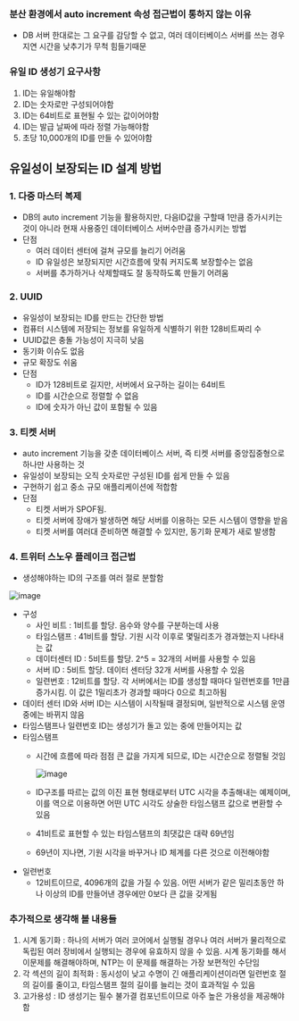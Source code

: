 ### 분산 환경에서 auto increment 속성 접근법이 통하지 않는 이유

- DB 서버 한대로는 그 요구를 감당할 수 없고, 여러 데이터베이스 서버를 쓰는 경우 지연 시간을 낮추기가 무척 힘들기때문

### 유일 ID 생성기 요구사항

1. ID는 유일해야함
2. ID는 숫자로만 구성되어야함
3. ID는 64비트로 표현될 수 있는 값이어야함
4. ID는 발급 날짜에 따라 정렬 가능해야함
5. 초당 10,000개의 ID를 만들 수 있어야함

## 유일성이 보장되는 ID 설계 방법

### 1. 다중 마스터 복제

- DB의 auto increment 기능을 활용하지만, 다음ID값을 구할때 1만큼 증가시키는 것이 아니라 현재 사용중인 데이터베이스 서버수만큼 증가시키는 방법
- 단점
    - 여러 데이터 센터에 걸쳐 규모를 늘리기 어려움
    - ID 유일성은 보장되지만 시간흐름에 맞춰 커지도록 보장할수는 없음
    - 서버를 추가하거나 삭제할때도 잘 동작하도록 만들기 어려움

### 2. UUID

- 유일성이 보장되는 ID를 만드는 간단한 방법
- 컴퓨터 시스템에 저장되는 정보를 유일하게 식별하기 위한 128비트짜리 수
- UUID값은 충돌 가능성이 지극히 낮음
- 동기화 이슈도 없음
- 규모 확장도 쉬움
- 단점
    - ID가 128비트로 길지만, 서버에서 요구하는 길이는 64비트
    - ID를 시간순으로 정렬할 수 없음
    - ID에 숫자가 아닌 값이 포함될 수 있음

### 3. 티켓 서버

- auto increment 기능을 갖춘 데이터베이스 서버, 즉 티켓 서버를 중앙집중형으로 하나만 사용하는 것
- 유일성이 보장되는 오직 숫자로만 구성된 ID를 쉽게 만들 수 있음
- 구현하기 쉽고 중소 규모 애플리케이션에 적합함
- 단점
    - 티켓 서버가 SPOF됨.
    - 티켓 서버에 장애가 발생하면 해당 서버를 이용하는 모든 시스템이 영향을 받음
    - 티켓 서버를 여러대 준비하면 해결할 수 있지만, 동기화 문제가 새로 발생함

### 4. 트위터 스노우 플레이크 접근법

- 생성해야하는 ID의 구조를 여러 절로 분할함

![image](https://github.com/user-attachments/assets/f627fb1b-655e-4abd-a92e-2619eb3a0ff3)


- 구성
    - 사인 비트 : 1비트를 할당. 음수와 양수를 구분하는데 사용
    - 타임스탬프 : 41비트를 할당. 기원 시각 이후로 몇밀리초가 경과했는지 나타내는 값
    - 데이터센터 ID : 5비트를 할당. 2^5 = 32개의 서버를 사용할 수 있음
    - 서버 ID : 5비트 할당. 데이터 센터당 32개 서버를 사용할 수 있음
    - 일련번호 : 12비트를 할당. 각 서버에서는 ID를 생성할 때마다 일련번호를 1만큼 증가시킴. 이 값은 1밀리초가 경과할 때마다 0으로 최고하됨
- 데이터 센터 ID와 서버 ID는 시스템이 시작될때 결정되며, 일반적으로 시스템 운영중에는 바뀌지 않음
- 타임스탬프나 일련번호 ID는 생성기가 돌고 있는 중에 만들어지는 값
- 타임스탬프
    - 시간에 흐름에 따라 점점 큰 값을 가지게 되므로, ID는 시간순으로 정렬될 것임
        
        ![image](https://github.com/user-attachments/assets/8dcee9aa-fb82-48d9-b398-c6c983625088)

        
    - ID구조를 따르는 값의 이진 표현 형태로부터 UTC 시각을 추출해내는 예제이며, 이를 역으로 이용하면 어떤 UTC 시각도 상술한 타임스탬프 값으로 변환할 수 있음
    - 41비트로 표현할 수 있는 타임스탬프의 최댓값은 대략 69년임
    - 69년이 지나면, 기원 시각을 바꾸거나 ID 체계를 다른 것으로 이전해야함
- 일련번호
    - 12비트이므로, 4096개의 값을 가질 수 있음. 어떤 서버가 같은 밀리초동안 하나 이상의 ID를 만들어낸 경우에만 0보다 큰 값을 갖게됨

### 추가적으로 생각해 볼 내용들

1. 시계 동기화 : 하나의 서버가 여러 코어에서 실행될 경우나 여러 서버가 물리적으로 독립된 여러 장비에서 실행되는 경우에 유효하지 않을 수 있음. 시계 동기화를 해서 이문제를 해결해야하며, NTP는 이 문제를 해결하는 가장 보편적인 수단임
2. 각 섹션의 길이 최적화 : 동시성이 낮고 수명이 긴 애플리케이션이라면 일련번호 절의 길이를 줄이고, 타임스탬프 절의 길이를 늘리는 것이 효과적일 수 있음
3. 고가용성 : ID 생성기는 필수 불가결 컴포넌트이므로 아주 높은 가용성을 제공해야함
